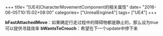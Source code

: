 +++
title= "[UE4]CharacterMovementComponent的相关属性"
date= "2016-06-05T10:15:02+08:00"
categories= ["UnrealEngine4"]
tags= ["UE4"]
+++

**bFastAttachedMove**：如果确定行走过程中的障碍物都是静止的，那么设为true可以提供寻路效率
**bWantsToCrouch**：希望在下一个update中停下来
